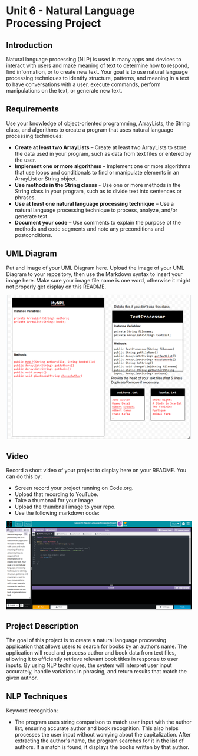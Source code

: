 # Unit 6 - Natural Language Processing Project

## Introduction

Natural language processing (NLP) is used in many apps and devices to interact with users and make meaning of text to determine how to respond, find information, or to create new text. Your goal is to use natural language processing techniques to identify structure, patterns, and meaning in a text to have conversations with a user, execute commands, perform manipulations on the text, or generate new text.

## Requirements

Use your knowledge of object-oriented programming, ArrayLists, the String class, and algorithms to create a program that uses natural language processing techniques:

- **Create at least two ArrayLists** – Create at least two ArrayLists to store the data used in your program, such as data from text files or entered by the user.
- **Implement one or more algorithms** – Implement one or more algorithms that use loops and conditionals to find or manipulate elements in an ArrayList or String object.
- **Use methods in the String classs** - Use one or more methods in the String class in your program, such as to divide text into sentences or phrases.
- **Use at least one natural language processing technique** – Use a natural language processing technique to process, analyze, and/or generate text.
- **Document your code** – Use comments to explain the purpose of the methods and code segments and note any preconditions and postconditions.

## UML Diagram

Put and image of your UML Diagram here. Upload the image of your UML Diagram to your repository, then use the Markdown syntax to insert your image here. Make sure your image file name is one word, otherwise it might not properly get display on this README.

![alt text](<Screenshot 2025-03-12 233321.png>)

## Video

Record a short video of your project to display here on your README. You can do this by:

- Screen record your project running on Code.org.
- Upload that recording to YouTube.
- Take a thumbnail for your image.
- Upload the thumbnail image to your repo.
- Use the following markdown code:

[![alt text](<Screenshot 2025-03-17 003308.png>)](https://youtu.be/epAHgnOtLWo?si=F4kLE0hY_Idl5zH_)

## Project Description

The goal of this project is to create a natural language proceesing application that allows users to search for books by an author’s name. The application will read and process author and book data from text files, allowing it to efficiently retrieve relevant book titles in response to user inputs. By using NLP techniques, the system will interpret user input accurately, handle variations in phrasing, and return results that match the given author.

## NLP Techniques

Keyword recognition:
- The program uses string comparison to match user input with the author list, ensuring accurate author and book recognition. This also helps processes the user input without worrying about the capitalization. After extracting the author's name, the program searches for it in the list of authors. If a match is found, it displays the books written by that author.
